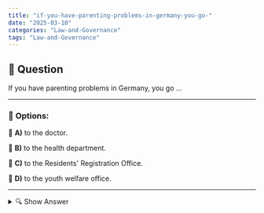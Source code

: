 ```yaml
---
title: "if-you-have-parenting-problems-in-germany-you-go-"
date: "2025-03-10"
categories: "Law-and-Governance"
tags: "Law-and-Governance"
---
```


## 📌 **Question**

If you have parenting problems in Germany, you go ...



---

### 📝 **Options:**

🔘 **A)** to the doctor.

🔘 **B)** to the health department.

🔘 **C)** to the Residents' Registration Office.

🔘 **D)** to the youth welfare office.

---

<details>
  <summary>🔍 Show Answer</summary>

  <p>
💡  <b>Correct Answer:</b>  d
  </p>
  <p>
    📖<b>Explanation:</b>
    In Germany, parents or guardians can seek support if they have difficulties raising children. Such parenting problems can include conflicts in everyday family life, behavioral problems of the children or other challenges. There are various institutions that offer help depending on the nature of the problem. Knowing which authority or office is responsible for which type of support makes it easier to access suitable counselling and assistance services.
  </p>
</details>
